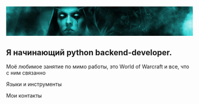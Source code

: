 ![Header](https://github.com/acolyte-py/acolyte-py/blob/main/assets/123123v1.png?raw=true)

## Я начинающий python backend-developer. 
Моё любимое занятие по мимо работы, это World of Warcraft и все, что с ним связанно

Языки и инструменты

Мои контакты

